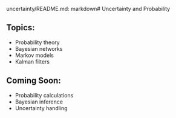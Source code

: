 uncertainty/README.md:
markdown# Uncertainty and Probability

## Topics:
- Probability theory
- Bayesian networks
- Markov models
- Kalman filters

## Coming Soon:
- Probability calculations
- Bayesian inference
- Uncertainty handling
